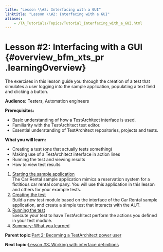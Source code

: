 ```yaml
--- 
title: "Lesson \\#2: Interfacing with a GUI"
linktitle: "Lesson \\#2: Interfacing with a GUI"
aliases: 
    - /TA_Tutorials/Topics/Tutorial_Interfacing_with_a_GUI.html
---
```

# Lesson \#2: Interfacing with a GUI {#overview_bfm_xts_pr .learningOverview}

The exercises in this lesson guide you through the creation of a test that simulates a user logging into the sample application, populating a text field and clicking a button.

**Audience:** Testers, Automation engineers

**Prerequisites:**

-   Basic understanding of how a TestArchitect interface is used.
-   Familiarity with the TestArchitect test editor.
-   Essential understanding of TestArchitect repositories, projects and tests.

**What you will learn:**

-   Creating a test \(one that actually tests something\)
-   Making use of a TestArchitect interface in action lines
-   Running the test and viewing results
-   How to view test results

1.  [Starting the sample application](../../TA_Tutorials/Topics/Starting_the_sample_application.html)  
The Car Rental sample application mimics a reservation system for a fictitious car rental company. You will use this application in this lesson and others for your example tests.
2.  [Creating the test](../../TA_Tutorials/Topics/Creating_the_test.html)  
Build a new test module based on the interface of the Car Rental sample application, and create a simple test that interacts with the AUT.
3.  [Running the test](../../TA_Tutorials/Topics/Running_the_test.html)  
Execute your test to have TestArchitect perform the actions you defined in your test module.
4.  [Summary: What you learned](../../TA_Tutorials/Topics/Summary_Interfacing_with_a_GUI.html)  


**Parent topic:**[Part 2: Becoming a TestArchitect power user](../../TA_Tutorials/Topics/tut_part2_becoming_power_user.html)

**Next topic:**[Lesson \#3: Working with interface definitions](../../TA_Tutorials/Topics/Tutorial_Working_with_interface_definitions.html)

